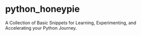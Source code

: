 # python_honeypie
A Collection of Basic Snippets for Learning, Experimenting, and Accelerating your Python Journey.

